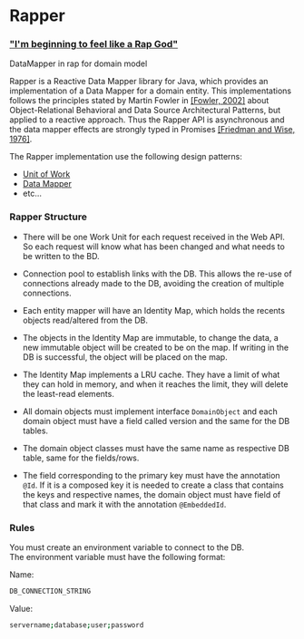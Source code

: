 # Rapper
### ["I'm beginning to feel like a Rap God"](https://www.youtube.com/watch?v=XbGs_qK2PQA) 
DataMapper in rap for domain model

Rapper is a Reactive Data Mapper library for Java, which provides an implementation of a Data Mapper for a domain entity. This implementations follows the principles stated by Martin Fowler in [[Fowler, 2002]][#Fowler2002] about Object-Relational Behavioral and Data Source Architectural Patterns, but applied to a reactive approach. Thus the Rapper API is asynchronous and the data mapper effects are strongly typed in Promises [[Friedman and Wise, 1976]][#FriedmanAndWise1976].

The Rapper implementation use the following design patterns: 

* [Unit of Work](https://martinfowler.com/eaaCatalog/unitOfWork.html)
* [Data Mapper](https://martinfowler.com/eaaCatalog/dataMapper.html)
* etc…

[#Fowler2002]: https://dl.acm.org/citation.cfm?id=579257 "Patterns of Enterprise Application Architecture"
[#FriedmanAndWise1976]: https://books.google.pt/books/about/The_Impact_of_Applicative_Programming_on.html?id=ZIhtHQAACAAJ  "The Impact of Applicative Programming on Multiprocessing"

### Rapper Structure
 - There will be one Work Unit for each request received in the Web API. So each request will know what has been changed and what needs to be written to the BD.
 
 - Connection pool to establish links with the DB. This allows the re-use of connections already made to the DB, avoiding the creation of multiple connections.
 
 - Each entity mapper will have an Identity Map, which holds the recents objects read/altered from the DB.
 
 - The objects in the Identity Map are immutable, to change the data, a new immutable object will be created to be on the map. If writing in the DB is successful, the object will be placed on the map.
 
 - The Identity Map implements a LRU cache. They have a limit of what they can hold in memory, and when it reaches the limit, they will delete the least-read elements.
 
 - All domain objects must implement interface <code>DomainObject</code> and each domain object must have a field called version and the same for the DB tables.
 
 - The domain object classes must have the same name as respective DB table, same for the fields/rows.
 
 - The field corresponding to the primary key must have the annotation <code>@Id</code>. If it is a composed key it is needed to create a class that contains the keys and respective names, the domain object must have field of that class and mark it with the annotation <code>@EmbeddedId</code>.
 
### Rules
You must create an environment variable to connect to the DB. <br />
The environment variable must have the following format:

Name:

```sh
DB_CONNECTION_STRING
```

Value:

```sh
servername;database;user;password
```
